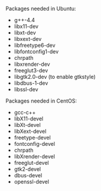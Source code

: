 Packages needed in Ubuntu:

- g++-4.4
- libx11-dev
- libxt-dev
- libxext-dev
- libfreetype6-dev
- libfontconfig1-dev
- chrpath
- libxrender-dev
- freeglut3-dev
- libgtk2.0-dev (to enable gtkstyle)
- libdbus-1-dev
- libssl-dev

Packages needed in CentOS:

- gcc-c++
- libX11-devel
- libXt-devel
- libXext-devel
- freetype-devel
- fontconfig-devel
- chrpath
- libXrender-devel
- freeglut-devel
- gtk2-devel
- dbus-devel
- openssl-devel
